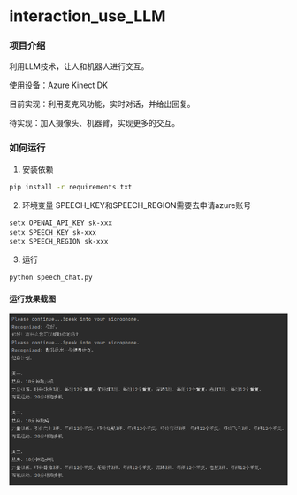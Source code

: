 # interaction_use_LLM

### 项目介绍

利用LLM技术，让人和机器人进行交互。

使用设备：Azure Kinect DK

目前实现：利用麦克风功能，实时对话，并给出回复。

待实现：加入摄像头、机器臂，实现更多的交互。


### 如何运行

1. 安装依赖

```bash
pip install -r requirements.txt
```

2. 环境变量
SPEECH_KEY和SPEECH_REGION需要去申请azure账号

```bash
setx OPENAI_API_KEY sk-xxx
setx SPEECH_KEY sk-xxx
setx SPEECH_REGION sk-xxx
```

3. 运行

```bash
python speech_chat.py
```

#### 运行效果截图

![效果1](img/效果1.png)
